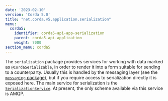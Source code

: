 ```yaml
---
date: '2023-02-10'
version: 'Corda 5.0'
title: "net.corda.v5.application.serialization"
menu:
  corda5:
    identifier: corda5-api-app-serialization
    parent: corda5-api-application
    weight: 7000
section_menu: corda5
---
```


The `serialization` package provides services for working with data marked as `@CordaSerializable`, in order to render it into a form suitable for sending to a counterparty. Usually this is handled by the messaging layer (see the <a href="messaging.md">`messaging` package</a>), but if you require access to serialization directly it is exposed here. The main service for serialization is the <a href="../../../../../../api-ref/corda/5.0-beta/java/net/corda/v5/application/serialization/SerializationService.html" target="_blank">`SerializationService`</a>. At present, the only scheme available via this service is AMQP.

